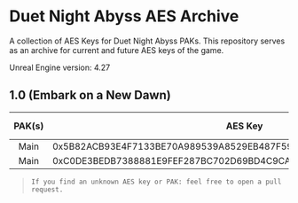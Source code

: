 # Duet Night Abyss AES Archive
A collection of AES Keys for Duet Night Abyss PAKs.
This repository serves as an archive for current and future AES keys of the game.

Unreal Engine version: 4.27

## 1.0 (Embark on a New Dawn)
| PAK(s) | AES Key                                                                | Operating System | Server | Type |
|:------:|------------------------------------------------------------------------|------------------|--------|------|
|   Main   | 0x5B82ACB93E4F7133BE70A989539A8529EB487F59D7F0356D4C40438206158AB2 | Windows | OS | Game |
| Main | 0xC0DE3BEDB7388881E9FEF287BC702D69BD4C9CA614634371CB947C728BCFED37 | Windows | OS | Launcher |

> `If you find an unknown AES key or PAK: feel free to open a pull request.`
